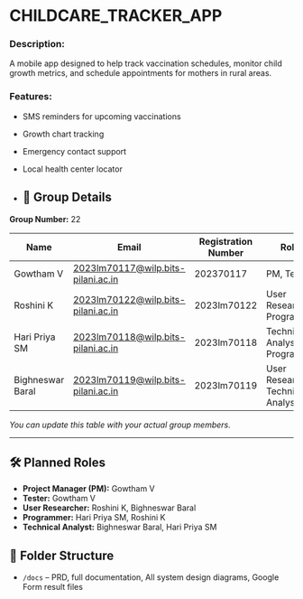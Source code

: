 # CHILDCARE_TRACKER_APP
### Description:
A mobile app designed to help track vaccination schedules, monitor child growth metrics, and schedule appointments for mothers in rural areas.

### Features:
- SMS reminders for upcoming vaccinations
- Growth chart tracking
- Emergency contact support
- Local health center locator

- ## 👥 Group Details
 
**Group Number:** 22
 
| Name         | Email                   | Registration Number | Roles                              |
|--------------|-------------------------|---------------------|-------------------------------------|
| Gowtham V  | 2023lm70117@wilp.bits-pilani.ac.in | 202370117      | PM, Tester                         |
| Roshini K    | 2023lm70122@wilp.bits-pilani.ac.in   | 2023lm70122      | User Researcher, Programmer        |
| Hari Priya SM   | 2023lm70118@wilp.bits-pilani.ac.in   | 2023lm70118      | Technical Analyst, Programmer      |
| Bighneswar Baral | 2023lm70119@wilp.bits-pilani.ac.in | 2023lm70119      | User Researcher, Technical Analyst  |
*You can update this table with your actual group members.*
 
---
 
## 🛠️ Planned Roles
 
- **Project Manager (PM):** Gowtham V
- **Tester:** Gowtham V
- **User Researcher:** Roshini K, Bighneswar Baral
- **Programmer:** Hari Priya SM, Roshini K
- **Technical Analyst:** Bighneswar Baral, Hari Priya SM



## 📁 Folder Structure
 
- `/docs` – PRD, full documentation, All system design diagrams, Google Form result files
